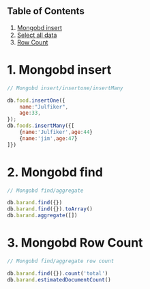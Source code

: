 ## Table of Contents
1. [Mongobd insert](#1-mongobd-insert)
2. [Select all data](#2-mongobd-find)
3. [Row Count](#3-mongobd-row-count)


# 1. Mongobd insert

```js
// Mongobd insert/insertone/insertMany

db.food.insertOne({
    name:"Julfiker",
    age:33,
});
db.foods.insertMany({[
    {name:'Julfiker',age:44}
    {name:'jim',age:47}
]})

```
# 2. Mongobd find

```js
// Mongobd find/aggregate

db.barand.find({})
db.barand.find({}).toArray()
db.barand.aggregate([])

```

# 3. Mongobd Row Count

```js
// Mongobd find/aggregate row count

db.barand.find({}).count('total')
db.barand.estimatedDocumentCount()
```
